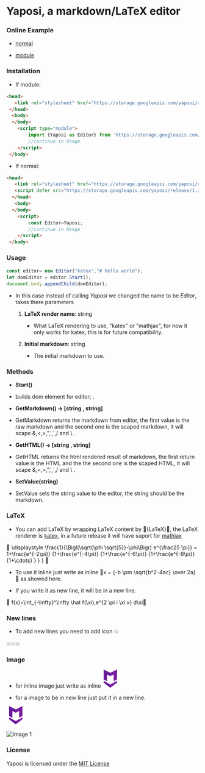 # Yaposi, a markdown/LaTeX editor
### Online Example
* [normal](https://storage.googleapis.com/yaposi/example/fetching/normal/index.html)

* [module](https://storage.googleapis.com/yaposi/example/fetching/module/index.html)

### Installation
* If module:
```html
<head>
   <link rel="stylesheet" href="https://storage.googleapis.com/yaposi/release/1.2/yaposi.css">
 </head>
  <body>
  </body>
	<script type="module">
		import {Yaposi as Editor} from 'https://storage.googleapis.com/yaposi/release/1.2/yaposi.mjs'
		//continue in Usage
	</script>
 </body>
```
* If normal:
```html
<head>
   <link rel="stylesheet" href="https://storage.googleapis.com/yaposi/release/1.2/yaposi.css">
   <script defer src="https://storage.googleapis.com/yaposi/release/1.2/yaposi.js"></script>
  </head>
   <body>
  </body>
    <script>
		const Editor=Yaposi;
		//continue in Usage
	</script>
 </body>
```

### Usage
```javascript
const editor= new Editor("katex","# hello world");
let domEditor = editor.Start();
document.body.appendChild(domEditor);
```
* In this case instead of calling *Yaposi* we changed the name to be  *Editor*,  takes there parameters
  

   1. **LaTeX render name**: string
       * What LaTeX rendering to use, "katex" or "mathjax", for now it only works for katex, this is for   future compatibility.
	   
   2. **Initial markdown**: string
       * The initial markdown to use.

### Methods

 * **Start()**
  * builds dom element for editor; .

* **GetMarkdown() → [string , string]**
 * GetMarkdown returns the markdown from editor, the first value is the raw markdown and the second one is the scaped markdown, it will scape &,<,>,",',`,/ and &#92; .

* **GetHTML() → [string , string]**
 * GetHTML returns the html rendered result of markdown, the first return value is the HTML and the the second one is the scaped HTML, it will scape &,<,>,",',`,/ and &#92; .

* **SetValue(string)**

 * SetValue sets the string value to the editor, the string should be the markdown.

### LaTeX

* You can add LaTeX by wrapping LaTeX content by  &#129370;{LaTeX}&#128036;,
  the LaTeX renderer is [katex](https://katex.org), in a future release
it will have suport for [mathjax](https://www.mathjax.org)

🥚
\displaystyle \frac{1}{\Bigl(\sqrt{\phi \sqrt{5}}-\phi\Bigr) e^{\frac25 \pi}} 
= 1+\frac{e^{-2\pi}} {1+\frac{e^{-4\pi}} {1+\frac{e^{-6\pi}} {1+\frac{e^{-8\pi}} {1+\cdots} } } }
🐤

* To use it inline just write as inline 🥚x = {-b \pm \sqrt{b^2-4ac} \over 2a}🐤 as showed here.


* If you write it as new line, it will be in a new line.

🥚
f(x)=\int_{-\infty}^\infty
    \hat f(\xi)\,e^{2 \pi i \xi x}
    d\xi🐤

### New lines

* To add new lines you need to add icon &#128165;

💥💥💥

	
### Image
	
* for inline image just write as inline![Image 2][2]

* for a image to be in new line just put it in a new line. 

![Image 2][2]


![Image 1][1]

### License

Yaposi is licensed under the [MIT License](http://opensource.org/licenses/MIT)


[1]: https://images.unsplash.com/photo-1534653169071-4f036d137aca?ixlib=rb-1.2.1&ixid=eyJhcHBfaWQiOjEyMDd9&auto=format&fit=crop&w=748&q=80 "random title" 

[2]: https://github.com/adam-p/markdown-here/raw/master/src/common/images/icon48.png "random title" 
	
	